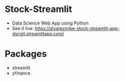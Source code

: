 # Stock-Streamlit
- Data Science Web App using Python 
- See it live: https://alvarezmike-stock-streamlit-app-dscgjt.streamlitapp.com/

# Packages
- streamlit
- yfinance

